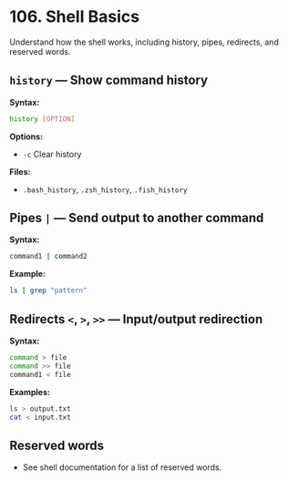 # 106. Shell Basics

Understand how the shell works, including history, pipes, redirects, and reserved words.

## `history` — Show command history

**Syntax:**

```bash
history [OPTION]
```

**Options:**

- `-c` Clear history

**Files:**

- `.bash_history`, `.zsh_history`, `.fish_history`

## Pipes `|` — Send output to another command

**Syntax:**

```bash
command1 | command2
```

**Example:**

```bash
ls | grep "pattern"
```

## Redirects `<`, `>`, `>>` — Input/output redirection

**Syntax:**

```bash
command > file
command >> file
command1 < file
```

**Examples:**

```bash
ls > output.txt
cat < input.txt
```

## Reserved words

- See shell documentation for a list of reserved words.
